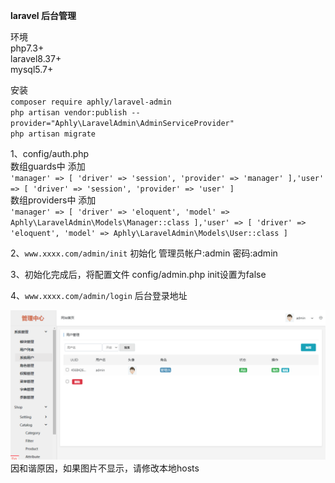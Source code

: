 **laravel 后台管理**<br>

环境<br>
php7.3+<br>
laravel8.37+<br>
mysql5.7+<br>

安装<br>
`composer require aphly/laravel-admin` <br>
`php artisan vendor:publish --provider="Aphly\LaravelAdmin\AdminServiceProvider"` <br>
`php artisan migrate` <br>

1、config/auth.php<br>
数组guards中 添加<br> 
`'manager' => [
'driver' => 'session',
'provider' => 'manager'
],'user' => [
'driver' => 'session',
'provider' => 'user'
]`
<br>数组providers中 添加<br>
`'manager' => [
'driver' => 'eloquent',
'model' => Aphly\LaravelAdmin\Models\Manager::class
],'user' => [
'driver' => 'eloquent',
'model' => Aphly\LaravelAdmin\Models\User::class
]`

2、`www.xxxx.com/admin/init` 初始化 管理员帐户:admin 密码:admin

3、初始化完成后，将配置文件 config/admin.php  init设置为false

4、`www.xxxx.com/admin/login` 后台登录地址


![image](https://github.com/aphly/laravel-admin/blob/main/logo.png)
因和谐原因，如果图片不显示，请修改本地hosts
